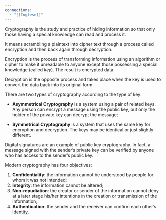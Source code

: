 ```yaml
---
connections:
  - "[[Inglese]]"
---
```

Cryptography is the study and practice of hiding information so that only those having a special knowledge can read and process it.

It means scrambling a plaintext into cipher text through a process called encryption and then back again through decryption.

Encryption is the process of transforming information using an algorithm or cipher to make it unreadable to anyone except those possessing a special knowledge (called _key_). The result is encrypted data.

Decryption is the opposite process and takes place when the key is used to convert the data back into its original form.

There are two types of cryptography according to the type of key:

-  **Asymmetrical Cryptography** is a system using a pair of related keys. Any person can encrypt a message using the public key, but only the holder of the private key can decrypt the message;

-  **Symmetrical Cryptography** is a system that uses the same key for encryption and decryption. The keys may be identical or just slightly different.


Digital signatures are an example of public key cryptography. In fact, a message signed with the sender’s private key can be verified by anyone who has access to the sender’s public key.

Modern cryptography has four objectives:

1. **Confidentiality**: the information cannot be understood by people for whom it was not intended;
2. **Integrity**: the information cannot be altered;
3. **Non-repudiation**: the creator or sender of the information cannot deny at a later stage his/her intentions in the creation or transmission of the information;
4. **Authentication**: the sender and the receiver can confirm each other’s identity.